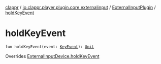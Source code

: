 [clappr](../../index.md) / [io.clappr.player.plugin.core.externalinput](../index.md) / [ExternalInputPlugin](index.md) / [holdKeyEvent](./hold-key-event.md)

# holdKeyEvent

`fun holdKeyEvent(event: `[`KeyEvent`](https://developer.android.com/reference/android/view/KeyEvent.html)`): `[`Unit`](https://kotlinlang.org/api/latest/jvm/stdlib/kotlin/-unit/index.html)

Overrides [ExternalInputDevice.holdKeyEvent](../-external-input-device/hold-key-event.md)


